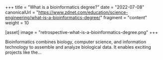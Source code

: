 +++
title = "What is a bioinformatics degree?"
date = "2022-07-08"
canonicalUrl = "https://www.zdnet.com/education/science-engineering/what-is-a-bioinformatics-degree/"
fragment = "content"
weight = 10

[asset]
    image = "retrospective-what-is-a-bioinformatics-degree.png"
+++

Bioinformatics combines biology, computer science, and information 
technology to assemble and analyze biological data. It enables exciting 
projects like the...
